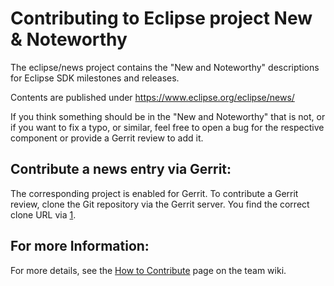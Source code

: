 Contributing to Eclipse project New & Noteworthy
================================================

The eclipse/news project contains the "New and Noteworthy" descriptions for Eclipse SDK milestones and releases. 


Contents are published under https://www.eclipse.org/eclipse/news/

If you think something should be in the "New and Noteworthy" that is not,
or if you want to fix a typo, or similar, feel free to open a bug for the respective component or 
provide a Gerrit review to add it.


Contribute a news entry via Gerrit:
-----------------------------------

The corresponding project is enabled for Gerrit. To contribute a Gerrit review, clone the Git repository via the Gerrit server.
You find the correct clone URL via [1].

For more Information:
---------------------

For more details, see the [How to Contribute][2] page on the team wiki.

[1]: https://git.eclipse.org/r/#/admin/projects/www.eclipse.org/eclipse/news
[2]: https://wiki.eclipse.org/Platform_UI/How_to_Contribute
